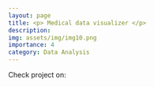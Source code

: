 ```yaml
---
layout: page
title: <p> Medical data visualizer </p>
description: 
img: assets/img/img10.png
importance: 4
category: Data Analysis
---
```




Check project on: [<i class="fab fa-github" style='font-size:30px' align="center"></i> ](https://github.com/EmmanuelPred/medical_data_visualizer) 
